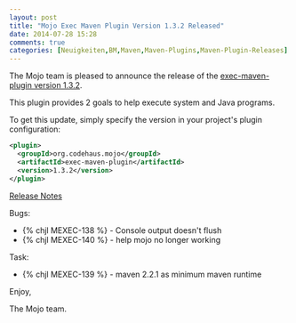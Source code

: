 ```yaml
---
layout: post
title: "Mojo Exec Maven Plugin Version 1.3.2 Released"
date: 2014-07-28 15:28
comments: true
categories: [Neuigkeiten,BM,Maven,Maven-Plugins,Maven-Plugin-Releases]
---
```

The Mojo team is pleased to announce the release of the 
[exec-maven-plugin version 1.3.2](http://mojo.codehaus.org/exec-maven-plugin/).

This plugin provides 2 goals to help execute system and Java programs.

To get this update, simply specify the version in your project's plugin
configuration:

``` xml
<plugin>
  <groupId>org.codehaus.mojo</groupId>
  <artifactId>exec-maven-plugin</artifactId>
  <version>1.3.2</version>
</plugin>
```
<!-- more -->

[Release Notes](https://jira.codehaus.org/secure/ReleaseNote.jspa?projectId=11240&version=20533)

Bugs:

 * {% chjl MEXEC-138 %} - Console output doesn't flush
 * {% chjl MEXEC-140 %} - help mojo no longer working

Task:

 * {% chjl MEXEC-139 %} - maven 2.2.1 as minimum maven runtime

Enjoy,

The Mojo team.
